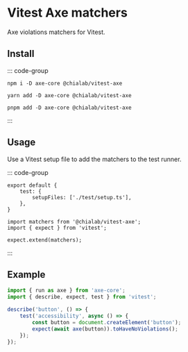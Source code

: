 # Vitest Axe matchers

Axe violations matchers for Vitest.

## Install

::: code-group

```sh[npm]
npm i -D axe-core @chialab/vitest-axe
```

```sh[yarn]
yarn add -D axe-core @chialab/vitest-axe
```

```sh[pnpm]
pnpm add -D axe-core @chialab/vitest-axe
```

:::

## Usage

Use a Vitest setup file to add the matchers to the test runner.

::: code-group

```ts[vitest.config.ts]
export default {
    test: {
        setupFiles: ['./test/setup.ts'],
    },
}
```

```ts[test/setup.ts]
import matchers from '@chialab/vitest-axe';
import { expect } from 'vitest';

expect.extend(matchers);
```

:::

## Example

```ts
import { run as axe } from 'axe-core';
import { describe, expect, test } from 'vitest';

describe('button', () => {
    test('accessibility', async () => {
        const button = document.createElement('button');
        expect(await axe(button)).toHaveNoViolations();
    });
});
```
